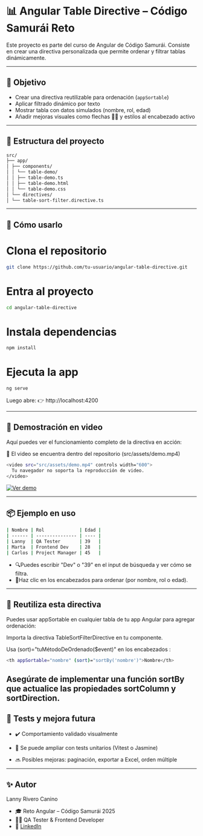 # 📊 Angular Table Directive – Código Samurái Reto

Este proyecto es parte del curso de Angular de Código Samurái. Consiste en crear una directiva personalizada que permite ordenar y filtrar tablas dinámicamente.

---

## 🎯 Objetivo

- Crear una directiva reutilizable para ordenación (`appSortable`)
- Aplicar filtrado dinámico por texto
- Mostrar tabla con datos simulados (nombre, rol, edad)
- Añadir mejoras visuales como flechas 🔼🔽 y estilos al encabezado activo

---

## 🧱 Estructura del proyecto
```bash
src/
├── app/
│ ├── components/
│ │ └── table-demo/
│ │ ├── table-demo.ts
│ │ ├── table-demo.html
│ │ └── table-demo.css
│ └── directives/
│ └── table-sort-filter.directive.ts
```
---

## 🔧 Cómo usarlo

# Clona el repositorio
```bash
git clone https://github.com/tu-usuario/angular-table-directive.git
```

# Entra al proyecto
```bash
cd angular-table-directive
```

# Instala dependencias
```bash
npm install
```

# Ejecuta la app
```bash
ng serve
```
Luego abre:
👉 http://localhost:4200


---

## 🎥 Demostración en video
Aquí puedes ver el funcionamiento completo de la directiva en acción:

📁 El video se encuentra dentro del repositorio (src/assets/demo.mp4)

```bash
<video src="src/assets/demo.mp4" controls width="600">
  Tu navegador no soporta la reproducción de video.
</video>
```
[![Ver demo](https://github.com/TU_USUARIO/TU_REPO/blob/main/src/assets/demo-thumbnail.png)](https://github.com/TU_USUARIO/TU_REPO/blob/main/src/assets/demo.mp4)

---
## 📦 Ejemplo en uso

```bash
| Nombre | Rol             | Edad |
| ------ | --------------- | ---- |
| Lanny  | QA Tester       | 39   |
| Marta  | Frontend Dev    | 28   |
| Carlos | Project Manager | 45   |
```
- 🔍Puedes escribir "Dev" o "39" en el input de búsqueda y ver cómo se filtra.
- 🧭Haz clic en los encabezados para ordenar (por nombre, rol o edad).
---

## 🔄 Reutiliza esta directiva
Puedes usar appSortable en cualquier tabla de tu app Angular para agregar ordenación:

Importa la directiva TableSortFilterDirective en tu componente.

Usa (sort)="tuMétodoDeOrdenado($event)" en los encabezados <th>:

```bash
<th appSortable="nombre" (sort)="sortBy('nombre')">Nombre</th>
```
Asegúrate de implementar una función sortBy que actualice las propiedades sortColumn y sortDirection.
---

## 🧪 Tests y mejora futura
- ✔️ Comportamiento validado visualmente

- 🧪 Se puede ampliar con tests unitarios (Vitest o Jasmine)

- 🔜 Posibles mejoras: paginación, exportar a Excel, orden múltiple
  
---

## ✨ Autor

Lanny Rivero Canino
- 🎓 Reto Angular – Código Samurái 2025
- 👩‍💻 QA Tester & Frontend Developer
- 🔗  [LinkedIn](https://www.linkedin.com/in/lanny-rivero/)

